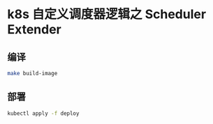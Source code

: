 # k8s 自定义调度器逻辑之 Scheduler Extender

## 编译
```bash
make build-image
```

## 部署

```bash 
kubectl apply -f deploy
```


